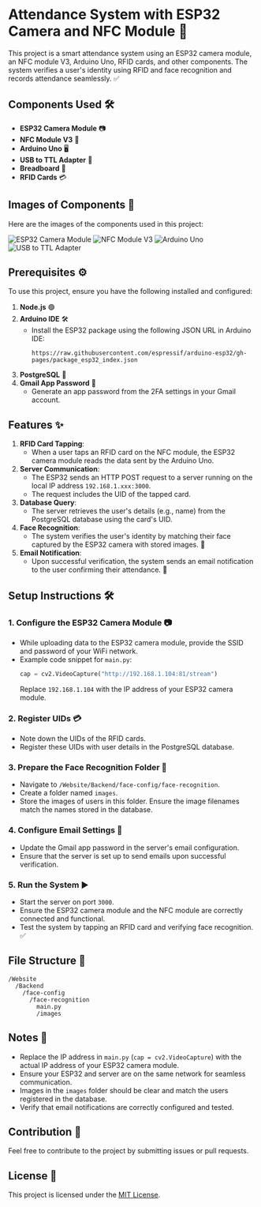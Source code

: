 # Attendance System with ESP32 Camera and NFC Module 🚀

This project is a smart attendance system using an ESP32 camera module, an NFC module V3, Arduino Uno, RFID cards, and other components. The system verifies a user's identity using RFID and face recognition and records attendance seamlessly. ✅

## Components Used 🛠️
- **ESP32 Camera Module** 📷
- **NFC Module V3** 📡
- **Arduino Uno** 🖥️
- **USB to TTL Adapter** 🔌
- **Breadboard** 🧰
- **RFID Cards** 💳

## Images of Components 📸
Here are the images of the components used in this project:

![ESP32 Camera Module](https://github.com/user-attachments/assets/1b62e063-355a-4ef4-b49f-8ab124a8dd3c)
![NFC Module V3](https://github.com/user-attachments/assets/406b92d2-f58c-4cdd-9438-2b4e13302f02)
![Arduino Uno](https://github.com/user-attachments/assets/20e33f22-ac18-406d-9d3d-06125f1eb951)
![USB to TTL Adapter](https://github.com/user-attachments/assets/49ef3d1f-a90f-4437-8aa5-66edc89331e3)

## Prerequisites ⚙️
To use this project, ensure you have the following installed and configured:

1. **Node.js** 🟢
2. **Arduino IDE** 🛠️
   - Install the ESP32 package using the following JSON URL in Arduino IDE:
     ```
     https://raw.githubusercontent.com/espressif/arduino-esp32/gh-pages/package_esp32_index.json
     ```
3. **PostgreSQL** 🐘
4. **Gmail App Password** 🔑
   - Generate an app password from the 2FA settings in your Gmail account.

## Features ✨
1. **RFID Card Tapping**:
   - When a user taps an RFID card on the NFC module, the ESP32 camera module reads the data sent by the Arduino Uno.
2. **Server Communication**:
   - The ESP32 sends an HTTP POST request to a server running on the local IP address `192.168.1.xxx:3000`.
   - The request includes the UID of the tapped card.
3. **Database Query**:
   - The server retrieves the user's details (e.g., name) from the PostgreSQL database using the card's UID.
4. **Face Recognition**:
   - The system verifies the user's identity by matching their face captured by the ESP32 camera with stored images. 🤖
5. **Email Notification**:
   - Upon successful verification, the system sends an email notification to the user confirming their attendance. 📧

## Setup Instructions 🛠️

### 1. Configure the ESP32 Camera Module 📷
- While uploading data to the ESP32 camera module, provide the SSID and password of your WiFi network.
- Example code snippet for `main.py`:
  ```python
  cap = cv2.VideoCapture("http://192.168.1.104:81/stream")
  ```
  Replace `192.168.1.104` with the IP address of your ESP32 camera module.

### 2. Register UIDs 💳
- Note down the UIDs of the RFID cards.
- Register these UIDs with user details in the PostgreSQL database.

### 3. Prepare the Face Recognition Folder 📂
- Navigate to `/Website/Backend/face-config/face-recognition`.
- Create a folder named `images`.
- Store the images of users in this folder. Ensure the image filenames match the names stored in the database.

### 4. Configure Email Settings 📧
- Update the Gmail app password in the server's email configuration.
- Ensure that the server is set up to send emails upon successful verification.

### 5. Run the System ▶️
- Start the server on port `3000`.
- Ensure the ESP32 camera module and the NFC module are correctly connected and functional.
- Test the system by tapping an RFID card and verifying face recognition. ✅

## File Structure 📁
```
/Website
  /Backend
    /face-config
      /face-recognition
        main.py
        /images
```

## Notes 📝
- Replace the IP address in `main.py` (`cap = cv2.VideoCapture`) with the actual IP address of your ESP32 camera module.
- Ensure your ESP32 and server are on the same network for seamless communication.
- Images in the `images` folder should be clear and match the users registered in the database.
- Verify that email notifications are correctly configured and tested.

## Contribution 🤝
Feel free to contribute to the project by submitting issues or pull requests.

## License 📜
This project is licensed under the [MIT License](LICENSE).
